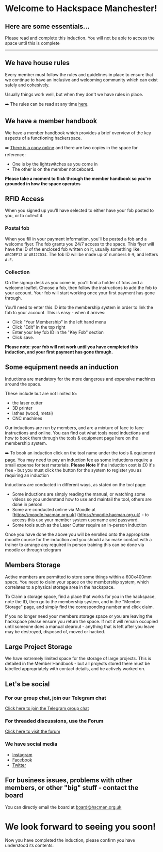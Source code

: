 # Welcome to Hackspace Manchester!
## Here are some essentials...
Please read and complete this induction. You will not be able to access the space until this is complete   

<hr/>   

## We have house rules
Every member must follow the rules and guidelines in place to ensure that we continue to have an inclusive and welcoming community which can exist safely and cohesively.

Usually things work well, but when they don't we have rules in place.

➡️ The rules can be read at any time [here](https://hacman.org.uk/rules).

## We have a member handbook
We have a member handbook which provides a brief overview of the key aspects of a functioning hackerspace.

➡️ [There is a copy online](https://list.hacman.org.uk/t/member-handbook/2890/1) and there are two copies in the space for reference:
* One is by the lightswitches as you come in
* The other is on the member noticeboard.

**Please take a moment to flick through the member handbook so you're grounded in how the space operates**

## RFID Access
When you signed up you'll have selected to either have your fob posted to you, or to collect it.

### Postal fob
When you fill in your payment information, you'll be posted a fob and a welcome flyer. The fob grants you 24/7 access to the space.
This flyer will have the ID of the enclosed fob written on it, usually something like:
`ABCDEF12` or `AB12CD34`. The fob ID will be made up of numbers `0-9`, and letters `A-F`. 

### Collection
On the signup desk as you come in, you'll find a holder of fobs and a welcome leaflet. Choose a fob, then follow the instructions to add the fob to your account. Your fob will start working once your first payment has gone through.

You'll need to enter this ID into the membership system in order to link the fob to your account. This is easy - when it arrives:
* Click "Your Membership" in the left hand menu
* Click "Edit" in the top right
* Enter your key fob ID in the "Key Fob" section 
* Click save.

**Please note: your fob will not work until you have completed this induction, and your first payment has gone through.**

## Some equipment needs an induction

Inductions are mandatory for the more dangerous and expensive machines around the space.

These include but are not limited to:
 * the laser cutter
 * 3D printer 
 * lathes (wood, metal)
 * CNC machines
  
Our inductions are run by members, and are a mixture of face to face instructions and online. You can find out what tools need inductions and how to book them through the tools & equipment page here on the membership system. 

➡️ To book an induction click on the tool name under the tools & equipment page. You may need to pay an induction fee as some inductions require a small expense for test materials. **Please Note** If the induction cost is £0 it's free - but you must click the button for the system to register you as requiring an induction

Inductions are conducted in different ways, as stated on the tool page:
 * Some inductions are simply reading the manual, or watching some videos so you understand how to use and maintail the tool, others are done in person. 
 * Some are conducted online via Moodle at [https://moodle.hacman.org.uk] (https://moodle.hacman.org.uk) - to access this use your member system username and password. 
 * Some tools such as the Laser Cutter require an in-person induction

Once you have done the above you will be enrolled onto the appropriate moodle course for the induction and you should also make contact with a trainer to arrange any required in person training this can be done via moodle or through telegram


## Members Storage
Active members are permitted to store some things within a 600x400mm space. You need to claim your space on the membership system, which correlates to a physical storage area in the hackspace. 

To Claim a storage space, find a place that works for you in the hackspace, note the ID, then go to the membership system, and in the "Member Storage" page, and simply find the corresponding number and click claim.  

If you no longer need your members storage space or you are leaving the hackspace please ensure you return the space. If not it will remain occupied until someone does a manual clearout - anything that is left after you leave may be destroyed, disposed of, moved or hacked.

## Large Project Storage
We have extremely limited space for the storage of large projects. This is detailed in the Member Handbook - but all projects stored there must be labelled appropriately with contact details, and be actively worked on.

## Let's be social
### For our group chat, join our Telegram chat
[Click here to join the Telegram group chat](https://t.me/hacmanchester)

### For threaded discussions, use the Forum
[Click here to visit the forum](https://list.hacman.org.uk)

### We have social media
* [Instagram](https://www.instagram.com/hacmanchester) 
* [Facebook](facebook.com/hacmanchester)
* [Twitter](twitter.com/hacmanchester)
  
## For business issues, problems with other members, or other "big" stuff - contact the board
You can directly email the board at board@hacman.org.uk 


# We look forward to seeing you soon!
Now you have completed the induction, please confirm you have understood its contents:

